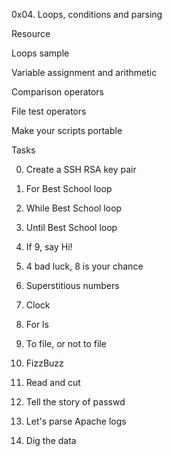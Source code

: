 0x04. Loops, conditions and parsing

Resource

Loops sample

Variable assignment and arithmetic

Comparison operators

File test operators

Make your scripts portable

Tasks

0. Create a SSH RSA key pair

1. For Best School loop

2. While Best School loop

3. Until Best School loop

4. If 9, say Hi!

5. 4 bad luck, 8 is your chance

6. Superstitious numbers

7. Clock

8. For ls

9. To file, or not to file

10. FizzBuzz

11. Read and cut

12. Tell the story of passwd

13. Let's parse Apache logs

14. Dig the data
